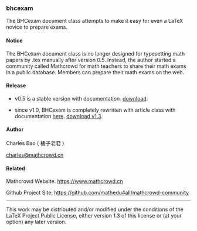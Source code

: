 ### bhcexam
The BHCexam document class attempts to make it easy for even a LaTeX novice to prepare exams.

#### Notice

The BHCexam document class is no longer designed for typesetting math papers by .tex manually after version 0.5. Instead, the author started a community called Mathcrowd for math teachers to share their math exams in a public database. Members can prepare their math exams on the web.

#### Release

* v0.5 is a stable version with documentation. [download](https://github.com/mathedu4all/bhcexam/releases/download/v0.5/bhcexam.zip).

* since v1.0, BHCexam is completely rewritten with article class with documentation [here](http://docs.mathcrowd.cn).  [download v1.3](https://github.com/mathedu4all/bhcexam/releases/download/v1.3/bhcexam.zip).

#### Author

Charles Bao ( 橘子老君 )

charles@mathcrowd.cn

#### Related

Mathcrowd Website: https://www.mathcrowd.cn

Github Project Site: https://github.com/mathedu4all/mathcrowd-community

------

This work may be distributed and/or modified under the conditions of
the LaTeX Project Public License, either version 1.3 of this license
or (at your option) any later version.

